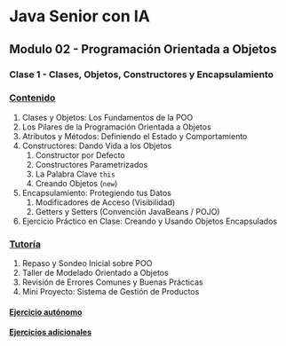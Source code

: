 # Java Senior con IA

## Modulo 02 - Programación Orientada a Objetos

### Clase 1 - Clases, Objetos, Constructores y Encapsulamiento

### [Contenido](1-contenido.md)

1. Clases y Objetos: Los Fundamentos de la POO
2. Los Pilares de la Programación Orientada a Objetos
3. Atributos y Métodos: Definiendo el Estado y Comportamiento
4. Constructores: Dando Vida a los Objetos
    1. Constructor por Defecto
    2. Constructores Parametrizados
    3. La Palabra Clave `this`
    4. Creando Objetos (`new`)
5. Encapsulamiento: Protegiendo tus Datos
    1. Modificadores de Acceso (Visibilidad)
    2. Getters y Setters (Convención JavaBeans / POJO)
6. Ejercicio Práctico en Clase: Creando y Usando Objetos Encapsulados

### [Tutoría](2-tutoria.md)

1. Repaso y Sondeo Inicial sobre POO
2. Taller de Modelado Orientado a Objetos
3. Revisión de Errores Comunes y Buenas Prácticas
4. Mini Proyecto: Sistema de Gestión de Productos

#### [Ejercicio autónomo](3-ejercicio.md)

#### [Ejercicios adicionales](4-ejercicios_adicionales.md)
